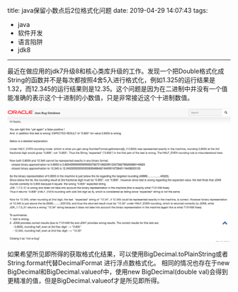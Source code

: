 title: java保留小数点后2位格式化问题
date: 2019-04-29 14:07:43
tags:
- java
- 软件开发
- 语言陷阱
- jdk8

---

最近在做应用的jdk7升级8和核心类库升级的工作。发现一个把Double格式化成String的函数并不是每次都按照4舍5入进行格式化，例如1.325的运行结果是1.32，而12.345的运行结果则是12.35。这个问题是因为在二进制中并没有一个值能准确的表示这个十进制的小数值，只是非常接近这个十进制数值。

![](http://raw.githubusercontent.com/minotaursu/minotaursu.github.io/source/images/java-bug.png)

如果希望所见即所得的获取格式化结果，可以使用BigDecimal.toPlainString或者String.format代替DecimalFormat 进行浮点数格式化。
相同的情况也存在于new BigDecimal和BigDecimal.valueof中，使用new BigDecimal(double val)会得到更精准的值，但是BigDecimal.valueof才是所见即所得。
